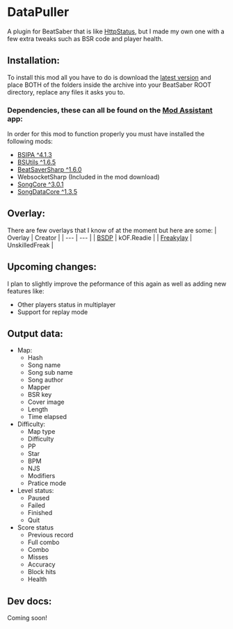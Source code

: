 # DataPuller
A plugin for BeatSaber that is like [HttpStatus](https://github.com/opl-/beatsaber-http-status), but I made my own one with a few extra tweaks such as BSR code and player health.  

## Installation:
To install this mod all you have to do is download the [latest version](https://github.com/kOFReadie/BSDataPuller/releases/latest) and place BOTH of the folders inside the archive into your BeatSaber ROOT directory, replace any files it asks you to.
### Dependencies, these can all be found on the [Mod Assistant](https://github.com/Assistant/ModAssistant) app:
In order for this mod to function properly you must have installed the following mods:
- [BSIPA ^4.1.3](https://github.com/bsmg/BeatSaber-IPA-Reloaded)
- [BSUtils ^1.6.5](https://github.com/Kylemc1413/Beat-Saber-Utils)
- [BeatSaverSharp ^1.6.0](https://github.com/lolPants/BeatSaverSharp)
- WebsocketSharp (Included in the mod download)
- [SongCore ^3.0.1](https://github.com/Kylemc1413/SongCore)
- [SongDataCore ^1.3.5](https://github.com/halsafar/BeatSaberSongDataCore/)

## Overlay:
There are few overlays that I know of at the moment but here are some:
| Overlay | Creator |
| --- | --- |
| [BSDP](https://github.com/kOFReadie/BSDP-Overlay) | kOF.Readie |
| [Freakylay](https://github.com/UnskilledFreak/Freakylay) | UnskilledFreak |

## Upcoming changes:
I plan to slightly improve the peformance of this again as well as adding new features like:
- Other players status in multiplayer
- Support for replay mode

## Output data:
- Map:
    - Hash
    - Song name
    - Song sub name
    - Song author
    - Mapper
    - BSR key
    - Cover image
    - Length
    - Time elapsed
- Difficulty:
    - Map type
    - Difficulty
    - PP
    - Star
    - BPM
    - NJS
    - Modifiers
    - Pratice mode
- Level status:
    - Paused
    - Failed
    - Finished
    - Quit
- Score status
    - Previous record
    - Full combo
    - Combo
    - Misses
    - Accuracy
    - Block hits
    - Health

## Dev docs:
Coming soon!